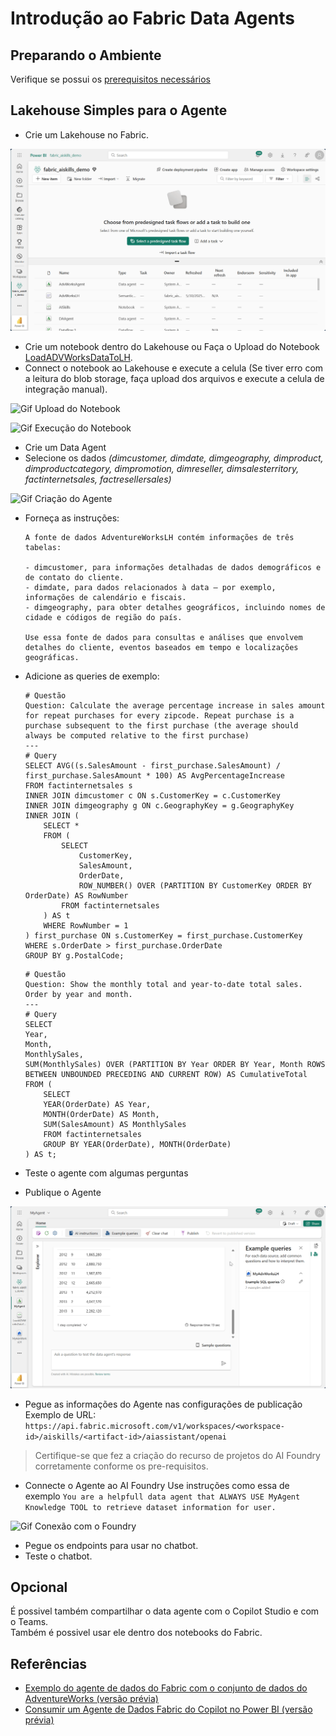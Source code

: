 # Introdução ao Fabric Data Agents

## Preparando o Ambiente

Verifique se possui os [prerequisitos necessários](https://learn.microsoft.com/pt-br/fabric/data-science/data-agent-scenario)

## Lakehouse Simples para o Agente
- Crie um Lakehouse no Fabric.  

![Gif Criação de Lakehouse](../assets/gifs/CreateLakehouse.gif)

- Crie um notebook dentro do Lakehouse ou Faça o Upload do Notebook [LoadADVWorksDataToLH](../assets/notebooks/LoadADVWorksDataToLH.ipynb).  
- Connect o notebook ao Lakehouse e execute a celula (Se tiver erro com a leitura do blob storage, faça upload dos arquivos e execute a celula de integração manual).  

![Gif Upload do Notebook](../assets/gifs/ImportNotebook.gif)

![Gif Execução do Notebook](../assets/gifs/ExecuteNotebook.gif)

- Crie um Data Agent
- Selecione os dados *(dimcustomer, dimdate, dimgeography, dimproduct, dimproductcategory, dimpromotion, dimreseller, dimsalesterritory, factinternetsales, factresellersales)*

![Gif Criação do Agente](../assets/gifs/CreateAgent.gif)

- Forneça as instruções:  
    ```
    A fonte de dados AdventureWorksLH contém informações de três tabelas:

    - dimcustomer, para informações detalhadas de dados demográficos e de contato do cliente.  
    - dimdate, para dados relacionados à data – por exemplo, informações de calendário e fiscais.  
    - dimgeography, para obter detalhes geográficos, incluindo nomes de cidade e códigos de região do país.  
    
    Use essa fonte de dados para consultas e análises que envolvem detalhes do cliente, eventos baseados em tempo e localizações geográficas.  
    ```

- Adicione as queries de exemplo: 
    ```
    # Questão
    Question: Calculate the average percentage increase in sales amount for repeat purchases for every zipcode. Repeat purchase is a purchase subsequent to the first purchase (the average should always be computed relative to the first purchase)
    --- 
    # Query
    SELECT AVG((s.SalesAmount - first_purchase.SalesAmount) / first_purchase.SalesAmount * 100) AS AvgPercentageIncrease
    FROM factinternetsales s
    INNER JOIN dimcustomer c ON s.CustomerKey = c.CustomerKey
    INNER JOIN dimgeography g ON c.GeographyKey = g.GeographyKey
    INNER JOIN (
        SELECT *
        FROM (
            SELECT
                CustomerKey,
                SalesAmount,
                OrderDate,
                ROW_NUMBER() OVER (PARTITION BY CustomerKey ORDER BY OrderDate) AS RowNumber
            FROM factinternetsales
        ) AS t
        WHERE RowNumber = 1
    ) first_purchase ON s.CustomerKey = first_purchase.CustomerKey
    WHERE s.OrderDate > first_purchase.OrderDate
    GROUP BY g.PostalCode;
    ```

    ```
    # Questão
    Question: Show the monthly total and year-to-date total sales. Order by year and month.
    --- 
    # Query
    SELECT
    Year,
	Month,
	MonthlySales,
	SUM(MonthlySales) OVER (PARTITION BY Year ORDER BY Year, Month ROWS BETWEEN UNBOUNDED PRECEDING AND CURRENT ROW) AS CumulativeTotal
    FROM (
        SELECT
        YEAR(OrderDate) AS Year,
        MONTH(OrderDate) AS Month,
        SUM(SalesAmount) AS MonthlySales
        FROM factinternetsales
        GROUP BY YEAR(OrderDate), MONTH(OrderDate)
    ) AS t;
    ```
- Teste o agente com algumas perguntas
- Publique o Agente  

![Gif publicação do Agente](../assets/gifs/PublishAgent.gif)

- Pegue as informações do Agente nas configurações de publicação  
  Exemplo de URL: `https://api.fabric.microsoft.com/v1/workspaces/<workspace-id>/aiskills/<artifact-id>/aiassistant/openai`

> Certifique-se que fez a criação do recurso de projetos do AI Foundry corretamente conforme os pre-requisitos.  

- Connecte o Agente ao AI Foundry
    Use instruções como essa de exemplo `You are a helpfull data agent that ALWAYS USE MyAgent Knowledge TOOL to retrieve dataset information for user.`

![Gif Conexão com o Foundry](../assets/gifs/ConnectAIFoundry.gif)

- Pegue os endpoints para usar no chatbot.
- Teste o chatbot.

## Opcional
É possivel também compartilhar o data agente com o Copilot Studio e com o Teams.  
Também é possivel usar ele dentro dos notebooks do Fabric.  


## Referências
- [Exemplo do agente de dados do Fabric com o conjunto de dados do AdventureWorks (versão prévia)](https://learn.microsoft.com/pt-br/fabric/data-science/data-agent-scenario)
- [Consumir um Agente de Dados Fabric do Copilot no Power BI (versão prévia)](https://learn.microsoft.com/pt-br/fabric/data-science/data-agent-copilot-powerbi)


